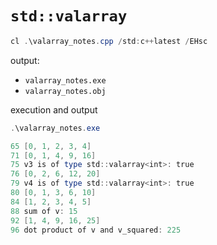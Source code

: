 # `std::valarray`

```powershell
cl .\valarray_notes.cpp /std:c++latest /EHsc
```

output:
  * `valarray_notes.exe`
  * `valarray_notes.obj`

execution and output

```powershell
.\valarray_notes.exe
```

```powershell
65 [0, 1, 2, 3, 4]
71 [0, 1, 4, 9, 16]
75 v3 is of type std::valarray<int>: true
76 [0, 2, 6, 12, 20]
79 v4 is of type std::valarray<int>: true
80 [0, 1, 3, 6, 10]
84 [1, 2, 3, 4, 5]
88 sum of v: 15
92 [1, 4, 9, 16, 25]
96 dot product of v and v_squared: 225
```
